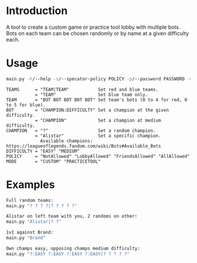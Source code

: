 # Introduction
A tool to create a custom game or practice tool lobby with multiple bots.
Bots on each team can be chosen randomly or by name at a given difficulty each.

# Usage
```bash
main.py -h/--help -s/--specator-policy POLICY -p/--password PASSWORD -m/--mode MODE -l/--lobby-name LOBBYNAME TEAMS
```

```
TEAMS      = "TEAM|TEAM"           Set red and blue teams.
           = "TEAM"                Set blue team only.
TEAM       = "BOT BOT BOT BOT BOT" Set team's bots (0 to 4 for red, 0 to 5 for blue).
BOT        = "CHAMPION:DIFFICULTY" Set a champion at the given difficulty.
           = "CHAMPION"            Set a champion at medium difficulty.
CHAMPION   = "?"                   Set a random champion.
           = "Alistar"             Set a specific champion.
             Available champions: https://leagueoflegends.fandom.com/wiki/Bots#Available_Bots
DIFFICULTY = "EASY" "MEDIUM"
POLICY     = "NotAllowed" "LobbyAllowed" "FriendsAllowed" "AllAllowed"
MODE       = "CUSTOM" "PRACTICETOOL"
```

# Examples
```bash
Full random teams:
main.py "? ? ? ?|? ? ? ? ?"

Alistar on left team with you, 2 randoms on other:
main.py "Alistar|? ?"

1v1 against Brand:
main.py "Brand"

Own champs easy, opposing champs medium difficulty:
main.py "?:EASY ?:EASY ?:EASY ?:EASY|? ? ? ? ?"
```